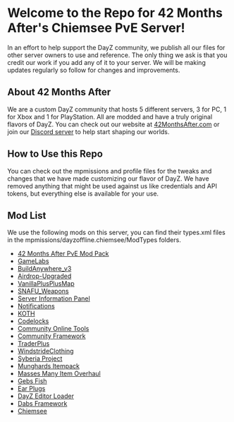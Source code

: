 # Welcome to the Repo for 42 Months After's Chiemsee PvE Server!
In an effort to help support the DayZ community, we publish all our files for other server owners to use and reference. The only thing we ask is that you credit our work if you add any of it to your server. We will be making updates regularly so follow for changes and improvements.

## About 42 Months After
We are a custom DayZ community that hosts 5 different servers, 3 for PC, 1 for Xbox and 1 for PlayStation. All are modded and have a truly original flavors of DayZ. You can check out our website at [42MonthsAfter.com](http://www.42MonthsAfter.com) or join our [Discord server](http://discord.42MonthsAfter.com) to help start shaping our worlds.

## How to Use this Repo
You can check out the mpmissions and profile files for the tweaks and changes that we have made customizing our flavor of DayZ. We have removed anything that might be used against us like credentials and API tokens, but everything else is available for your use.

## Mod List
We use the following mods on this server, you can find their types.xml files in the mpmissions/dayzoffline.chiemsee/ModTypes folders.
- [42 Months After PvE Mod Pack](https://steamcommunity.com/sharedfiles/filedetails/?id=3112763149&searchtext=42+Months+After+PvP+Mod+Pack)
- [GameLabs](https://steamcommunity.com/sharedfiles/filedetails/?id=2464526692&searchtext=GameLabs)
- [BuildAnywhere_v3](https://steamcommunity.com/sharedfiles/filedetails/?id=1854626456&searchtext=BuildAnywhere_v3)
- [Airdrop-Upgraded](https://steamcommunity.com/sharedfiles/filedetails/?id=1870524790&searchtext=Airdrop-Upgraded)
- [VanillaPlusPlusMap](https://steamcommunity.com/sharedfiles/filedetails/?id=1623711988&searchtext=VanillaPlusPlusMap)
- [SNAFU_Weapons](https://steamcommunity.com/sharedfiles/filedetails/?id=2443122116&searchtext=SNAFU_Weapons)
- [Server Information Panel](https://steamcommunity.com/sharedfiles/filedetails/?id=1680019590&searchtext=Server+Information+Panel)
- [Notifications](https://steamcommunity.com/sharedfiles/filedetails/?id=2353998362&searchtext=Notifications)
- [KOTH](https://steamcommunity.com/sharedfiles/filedetails/?id=2842791521&searchtext=KOTH)
- [Codelocks](https://steamcommunity.com/sharedfiles/filedetails/?id=1646187754&searchtext=CodeLock)
- [Community Online Tools](https://steamcommunity.com/sharedfiles/filedetails/?id=1564026768&searchtext=Community+Online+Tools)
- [Community Framework](https://steamcommunity.com/sharedfiles/filedetails/?id=1559212036&searchtext=CF)
- [TraderPlus](https://steamcommunity.com/sharedfiles/filedetails/?id=2458896948&searchtext=TraderPlus)
- [WindstrideClothing](https://steamcommunity.com/sharedfiles/filedetails/?id=1797720064&searchtext=WindstrideClothing)
- [Syberia Project](https://steamcommunity.com/sharedfiles/filedetails/?id=2569522069&searchtext=Syberia+Project)
- [Munghards Itempack](https://steamcommunity.com/sharedfiles/filedetails/?id=1734713776&searchtext=Munghards+itempack)
- [Masses Many Item Overhaul](https://steamcommunity.com/sharedfiles/filedetails/?id=1566911166&searchtext=Mass%27sManyItemOverhaul)
- [Gebs Fish](https://steamcommunity.com/sharedfiles/filedetails/?id=2757509117&searchtext=gebsfish)
- [Ear Plugs](https://steamcommunity.com/sharedfiles/filedetails/?id=1819514788&searchtext=Ear+Plugs)
- [DayZ Editor Loader](https://steamcommunity.com/sharedfiles/filedetails/?id=2276010135&searchtext=DayZ+Editor+Loader)
- [Dabs Framework](https://steamcommunity.com/sharedfiles/filedetails/?id=2545327648&searchtext=Dabs+Framework)
- [Chiemsee](https://steamcommunity.com/sharedfiles/filedetails/?id=1580589252&searchtext=chiemsee)
